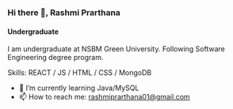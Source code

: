 ### Hi there 👋, Rashmi Prarthana
#### Undergraduate
I am undergraduate at NSBM Green University. Following Software Engineering degree program. 

Skills:  REACT / JS / HTML / CSS / MongoDB

 
- 🌱 I’m currently learning Java/MySQL 
- 📫 How to reach me: rashmiprarthana01@gmail.com 


 



